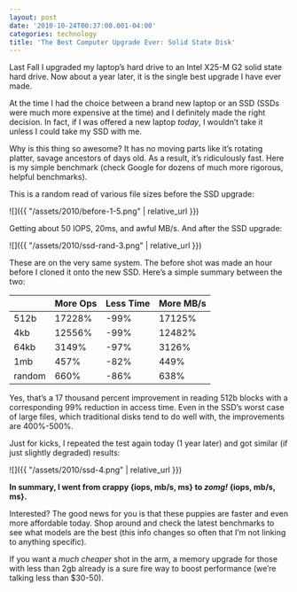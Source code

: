 ```yaml
---
layout: post
date: '2010-10-24T00:37:00.001-04:00'
categories: technology
title: 'The Best Computer Upgrade Ever: Solid State Disk'
---
```


Last Fall I upgraded my laptop’s hard drive to an Intel X25-M G2 solid state hard drive. Now about a year later, it is the single best upgrade I have ever made.

At the time I had the choice between a brand new laptop or an SSD (SSDs were much more expensive at the time) and I definitely made the right decision. In fact, if I was offered a new laptop *today*, I wouldn’t take it unless I could take my SSD with me.

Why is this thing so awesome? It has no moving parts like it’s rotating platter, savage ancestors of days old. As a result, it’s ridiculously fast. Here is my simple benchmark (check Google for dozens of much more rigorous, helpful benchmarks). 

This is a random read of various file sizes before the SSD upgrade:

![]({{ "/assets/2010/before-1-5.png" | relative_url }})

Getting about 50 IOPS, 20ms, and awful MB/s. And after the SSD upgrade:

![]({{ "/assets/2010/ssd-rand-3.png" | relative_url }})

These are on the very same system. The before shot was made an hour before I cloned it onto the new SSD. Here’s a simple summary between the two:

| | More Ops | Less Time | More MB/s |
|-|----------|-----------|-----------|
| 512b | 17228% | -99% | 17125% |
| 4kb | 12556% | -99% | 12482% |
| 64kb | 3149% | -97% | 3126% |
| 1mb | 457% | -82% | 449% |
| random | 660% | -86% | 638% |

Yes, that’s a 17 thousand percent improvement in reading 512b blocks with a corresponding 99% reduction in access time. Even in the SSD’s worst case of large files, which traditional disks tend to do well with, the improvements are 400%-500%.

Just for kicks, I repeated the test again today (1 year later) and got similar (if just slightly degraded) results:

![]({{ "/assets/2010/ssd-4.png" | relative_url }})

**In summary, I went from crappy {iops, mb/s, ms} to *zomg!* {iops, mb/s, ms}.**

Interested? The good news for you is that these puppies are faster and even more affordable today. Shop around and check the latest benchmarks to see what models are the best (this info changes so often that I’m not linking to anything specific).

If you want a *much cheaper* shot in the arm, a memory upgrade for those with less than 2gb already is a sure fire way to boost performance (we’re talking less than $30-50).